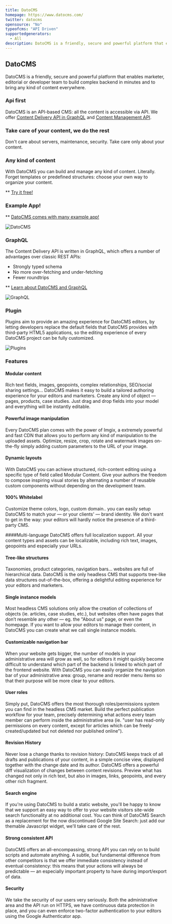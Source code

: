 ```yaml
---
title: DatoCMS
homepage: https://www.datocms.com/
twitter: datocms
opensource: "No"
typeofcms: "API Driven"
supportedgenerators:
  - All
description: DatoCMS is a friendly, secure and powerful platform that enables marketer, editorial or developer team to build complex backend in minutes and to bring any kind of content everywhere
---
```

## DatoCMS
DatoCMS is a friendly, secure and powerful platform that enables marketer, editorial or developer team to build complex backend in minutes and to bring any kind of content everywhere.

### Api first
DatoCMS is an API-based CMS: all the content is accessible via API. We offer [Content Delivery API in GraphQL](https://www.datocms.com/docs/content-delivery-api/?utm_source=nodecms.guide&utm_medium=project&utm_campaign=nodecms.guide) and [Content Management API](https://www.datocms.com/docs/content-management-api/?utm_source=nodecms.guide&utm_medium=project&utm_campaign=nodecms.guide).

### Take care of your content, we do the rest
Don't care about servers, maintenance, security. Take care only about your content.

### Any kind of content
With DatoCMS you can build and manage any kind of content. Literally. Forget templates or predefined structures: choose your own way to organize your content.

** [Try it free!](https://dashboard.datocms.com/?utm_source=nodecms.guide&utm_medium=project&utm_campaign=nodecms.guide)

### Example App!
** [DatoCMS comes with many example app!](https://dashboard.datocms.com/projects/browse/categories?utm_source=nodecms.guide&utm_medium=project&utm_campaign=nodecms.guide)

![DatoCMS](https://www.datocms.com/images/dashboard.gif)

### GraphQL
The Content Delivery API is written in GraphQL, which offers a number of advantages over classic REST APIs:
- Strongly typed schema
- No more over-fetching and under-fetching
- Fewer roundtrips

** [Learn about DatoCMS and GraphQL](https://www.datocms.com/docs/content-delivery-api/)

![GraphQL](https://www.datocms.com/images/graphql.gif)

### Plugin
Plugins aim to provide an amazing experience for DatoCMS editors, by letting developers replace the default fields that DatoCMS provides with third-party HTML5 applications, so the editing experience of every DatoCMS project can be fully customized.

![Plugins](https://www.datocms.com/images/plugins.png)

### Features

#### Modular content
Rich text fields, images, geopoints, complex relationships, SEO/social sharing settings... DatoCMS makes it easy to build a tailored authoring experience for your editors and marketers.
Create any kind of object — pages, products, case studies. Just drag and drop fields into your model and everything will be instantly editable.

#### Powerful image manipulation
Every DatoCMS plan comes with the power of Imgix, a extremely powerful and fast CDN that allows you to perform any kind of manipulation to the uploaded assets. Optimize, resize, crop, rotate and watermark images on-the-fly simply adding custom parameters to the URL of your image.

#### Dynamic layouts
With DatoCMS you can achieve structured, rich-content editing using a specific type of field called Modular Content.
Give your authors the freedom to compose inspiring visual stories by alternating a number of reusable custom components without depending on the development team.

#### 100% Whitelabel
Customize theme colors, logo, custom domain.. you can easily setup DatoCMS to match your — or your clients' — brand identity.
We don't want to get in the way: your editors will hardly notice the presence of a third-party CMS.

####Multi-language
DatoCMS offers full localization support. All your content types and assets can be localizable, including rich text, images, geopoints and especially your URLs.

#### Tree-like structures
Taxonomies, product categories, navigation bars... websites are full of hierarchical data. DatoCMS is the only headless CMS that supports tree-like data structures out-of-the-box, offering a delightful editing experience for your editors and marketers.

#### Single instance models
Most headless CMS solutions only allow the creation of collections of objects (ie. articles, case studies, etc.), but websites often have pages that don’t resemble any other — eg. the "About us" page, or even the homepage.
If you want to allow your editors to manage their content, in DatoCMS you can create what we call single instance models.

#### Customizable navigation bar
When your website gets bigger, the number of models in your administrative area will grow as well, so for editors it might quickly become difficult to understand which part of the backend is linked to which part of the frontend website.
With DatoCMS you can easily organize the navigation bar of your administrative area: group, rename and reorder menu items so that their purpose will be more clear to your editors.

#### User roles
Simply put, DatoCMS offers the most thorough roles/permissions system you can find in the headless CMS market.
Build the perfect publication workflow for your team, precisely determining what actions every team member can perform inside the administrative area (ie. "user has read-only permissions on every content, except for articles which can be freely created/updated but not deleted nor published online").

#### Revision History
Never lose a change thanks to revision history: DatoCMS keeps track of all drafts and publications of your content, in a simple concise view, displayed together with the change date and its author.
DatoCMS offers a powerful diff visualization of changes between content revisions. Preview what has changed not only in rich text, but also in images, links, geopoints, and every other rich fragment.

#### Search engine
If you're using DatoCMS to build a static website, you'll be happy to know that we support an easy way to offer to your website visitors site-wide search functionality at no additional cost.
You can think of DatoCMS Search as a replacement for the now discontinued Google Site Search: just add our themable Javascript widget, we'll take care of the rest.

#### Strong consistent API
DatoCMS offers an all-encompassing, strong API you can rely on to build scripts and automate anything.
A subtle, but fundamental difference from other competitors is that we offer immediate consistency instead of eventual consistency: this means that your actions will always be predictable — an especially important property to have during import/export of data.

#### Security
We take the security of our users very seriously.
Both the administrative area and the API run on HTTPS, we have continuous data protection in place, and you can even enforce two-factor authentication to your editors using the Google Authenticator app.
